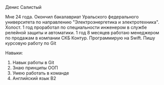 Денис Салистый

 Мне 24 года. Окончил бакалавриат Уральского федерального университета
по направлению "Электроэнергетика и электротехника".
Холост. 1 год проработал по специальности инженером в службе релейной защиты
и автоматики. 1 год 8 месяцев работаю менеджером по продажам в компании 
СКБ Контур.
Программирую на Swift. Пишу курсовую работу по Git

Навыки:
1. Навык работы в Git
2. Знаю принципы ООП
3. Умею работать в команде
4. Английский язык B2



